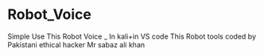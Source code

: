 # Robot_Voice
Simple Use This Robot Voice _ In kali+in VS code This Robot tools coded by Pakistani ethical hacker Mr sabaz ali khan 
